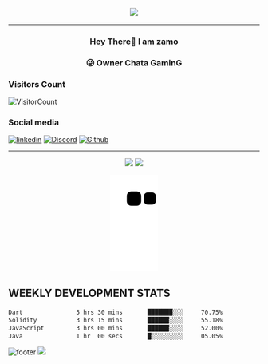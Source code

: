 <p align="center"> 
  <img src="https://octodex.github.com/images/daftpunktocat-thomas.gif" width=100px>
</p>


<hr>

<div align="center">
 
</div>
<h3 align="center"> Hey There👋 I am zamo</h1>
<h3 align="center" dir="rtl">Owner Chata GaminG  😜</h3>

                                                              

                                                         


 ### **Visitors Count**  
![VisitorCount](https://profile-counter.glitch.me/{Damantha126}/count.svg)

### Social media
[![linkedin](https://skillicons.dev/icons?i=linkedin)](https)
[![Discord](https://skillicons.dev/icons?i=discord)](https)
[![Github](https://skillicons.dev/icons?i=github)](https)


<hr>
<p align="center">
  <img width="400px" src="https://github-readme-stats.vercel.app/api?username=rashidwassan&count_private=true&show_icons=true&theme=material-palenight&hide_border=true&bg_color=1F222E" />
  <img width="400px" src="https://github-readme-streak-stats.herokuapp.com?user=rashidwassan&theme=material-palenight&hide_border=true&fire=C77800&ring=7C2AE8&background=1F222E" />
</p>
<div align="center"> <img src="https://raw.githubusercontent.com/muhiqsimui/muhiqsimui/output/github-contribution-grid-snake.svg" /></div>

<h2>WEEKLY DEVELOPMENT STATS </h2>
<!--- just a dummy data for decoration --->
  
```text
Dart               5 hrs 30 mins       ███████░░░     70.75%
Solidity           3 hrs 15 mins       ██████░░░░     55.18%
JavaScript         3 hrs 00 mins       ██████░░░░     52.00%
Java               1 hr  00 secs       █░░░░░░░░░     05.05%
```
<!--- building footer with spaceship question --->
![footer](https://user-images.githubusercontent.com/60597290/152518980-fa55fbc8-81fe-4bba-bf52-21320455e217.png)
<img height="50" src="https://user-images.githubusercontent.com/60597290/152519754-992acfbc-39df-489d-a01a-72ea86a08996.png" />
